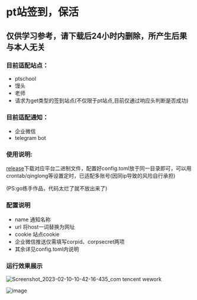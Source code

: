 # pt站签到，保活
## 仅供学习参考，请下载后24小时内删除，所产生后果与本人无关  

### 目前适配站点：  
* ptschool  
* 馒头 
* 老师
* 请求为get类型的签到站点(不仅限于pt站点,目前仅通过响应头判断是否成功)
### 目前适配通知：  
* 企业微信
* telegram bot
### 使用说明:  
[release](https://github.com/Ecalose/ptsign/releases/latest)下载对应平台二进制文件，配置好config.toml放于同一目录即可，可以用crontab/qinglong等设置定时，已适配多账号(因同ip导致的风险自行承担) 

(PS:go练手作品，代码太烂了就不放出来了)

### 配置说明
* name 通知名称
* url 将host一词替换为网址
* cookie 站点cookie
* 企业微信推送仅需填写corpid、corpsecret两项
* 其余详见config.toml内说明

### 运行效果展示
![Screenshot_2023-02-10-10-42-16-435_com tencent wework](https://user-images.githubusercontent.com/47114714/217987149-047880d4-2eb4-4c77-b468-59b0fae204bd.png)

![image](https://user-images.githubusercontent.com/47114714/218232445-bb1de88d-1577-4752-88f2-51b2247e9d9d.png)


